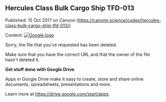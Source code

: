 ## Hercules Class Bulk Cargo Ship TFD-013

Published: 15 Oct 2017 on Canonn (https://canonn.science/codex/hercules-class-bulk-cargo-ship-tfd-013/)

Content: [![Google logo](//ssl.gstatic.com/docs/common/product/spreadsheets_lockup2.png)](//support.google.com/docs/)

Sorry, the file that you've requested has been deleted.

Make sure that you have the correct URL and that the owner of the file hasn't deleted it.

**Get stuff done with Google Drive**

Apps in Google Drive make it easy to create, store and share online documents, spreadsheets, presentations and more.

Learn more at https://drive.google.com/start/apps.